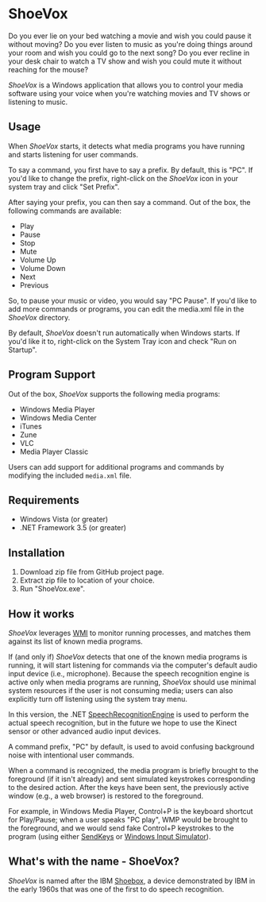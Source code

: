 ShoeVox
===============

Do you ever lie on your bed watching a movie and wish you could pause it without moving? Do you ever listen to music as you're
doing things around your room and wish you could go to the next song? Do you ever recline in your desk chair to watch a TV show
and wish you could mute it without reaching for the mouse?

_ShoeVox_ is a Windows application that allows you to control your media software using your voice when you're watching
movies and TV shows or listening to music.

Usage
---------------

When _ShoeVox_ starts, it detects what media programs you have running and starts listening for user commands.

To say a command, you first have to say a prefix. By default, this is "PC". If you'd like to change the prefix, right-click
on the _ShoeVox_ icon in your system tray and click "Set Prefix".

After saying your prefix, you can then say a command. Out of the box, the following commands are available:

 * Play
 * Pause
 * Stop
 * Mute
 * Volume Up
 * Volume Down
 * Next
 * Previous
 
So, to pause your music or video, you would say "PC Pause". If you'd like to add more commands or programs, you can
edit the media.xml file in the _ShoeVox_ directory.

By default, _ShoeVox_ doesn't run automatically when Windows starts. If you'd like it to, right-click on the System Tray
icon and check "Run on Startup".

Program Support
---------------

Out of the box, _ShoeVox_ supports the following media programs:

* Windows Media Player
* Windows Media Center
* iTunes
* Zune
* VLC
* Media Player Classic

Users can add support for additional programs and commands by modifying the included `media.xml` file.

Requirements
---------------

* Windows Vista (or greater)
* .NET Framework 3.5 (or greater)


Installation
---------------

1. Download zip file from GitHub project page.
2. Extract zip file to location of your choice.
3. Run "ShoeVox.exe".

How it works
---------------

_ShoeVox_ leverages [WMI](http://msdn.microsoft.com/en-us/library/aa394582.aspx) to monitor running processes,
and matches them against its list of known media programs. 

If (and only if) _ShoeVox_ detects that one of the known media programs is running, it will start listening
for commands via the computer's default audio input device (i.e., microphone). Because the speech recognition engine
is active only when media programs are running, _ShoeVox_ should use minimal system resources if the user is
not consuming media; users can also explicitly turn off listening using the system tray menu.

In this version, the .NET 
[SpeechRecognitionEngine](http://msdn.microsoft.com/en-us/library/system.speech.recognition.speechrecognitionengine.aspx)
is used to perform the actual speech recognition, but in the future we hope to use the Kinect sensor or other
advanced audio input devices.

A command prefix, "PC" by default, is used to avoid confusing background noise with intentional user commands.

When a command is recognized, the media program is briefly brought to the foreground (if it isn't already) and sent 
simulated keystrokes corresponding to the desired action.  After the keys have been sent, the previously active window 
(e.g., a web browser) is restored to the foreground.

For example, in Windows Media Player, Control+P is the keyboard shortcut for Play/Pause; when a user speaks "PC play", 
WMP would be brought to the foreground, and we would send fake Control+P keystrokes to the program (using either
[SendKeys](http://msdn.microsoft.com/en-us/library/system.windows.forms.sendkeys.aspx) or 
[Windows Input Simulator](http://inputsimulator.codeplex.com/)).


What's with the name - ShoeVox?
---------------
_ShoeVox_ is named after the IBM [Shoebox](http://www-03.ibm.com/ibm/history/exhibits/specialprod1/specialprod1_7.html), a device
demonstrated by IBM in the early 1960s that was one of the first to do speech recognition.